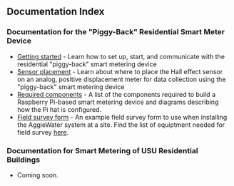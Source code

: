 ## Documentation Index

### Documentation for the "Piggy-Back" Residential Smart Meter Device

* [Getting started](gettingstarted.md) - Learn how to set up, start, and communicate with the residential "piggy-back" smart metering device
* [Sensor placement](sensorplacement.md) - Learn about where to place the Hall effect sensor on an analog, positive displacement meter for data collection using the "piggy-back" smart metering device
* [Required components](requiredcomponents.md) - A list of the components required to build a Raspberry Pi-based smart metering device and diagrams describing how the Pi hat is configured.
* [Field survey form](AggieWaterFieldSurveyForm.pdf) - An example field survey form to use when installing the AggieWater system at a site. Find the list of equiptment needed for field survey [here](field_survey_equipment.txt).

### Documentation for Smart Metering of USU Residential Buildings 

* Coming soon.
